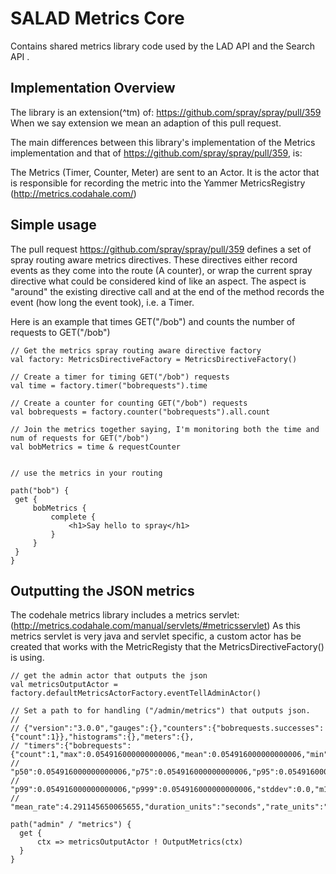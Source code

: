 # SALAD Metrics Core

Contains shared metrics library code used by the LAD API and the Search API .

## Implementation Overview ##

The library is an extension(^tm) of: https://github.com/spray/spray/pull/359
When we say extension we mean an adaption of this pull request.

The main differences between this library's implementation of the Metrics
implementation and that of https://github.com/spray/spray/pull/359, is:

The Metrics (Timer, Counter, Meter) are sent to an Actor.  It is the actor
that is responsible for recording the metric into the Yammer MetricsRegistry (http://metrics.codahale.com/)

## Simple usage ##

The pull request https://github.com/spray/spray/pull/359 defines a set of spray routing aware metrics directives.
These directives either record events as they come into the route (A counter), or wrap the current spray directive
what could be considered kind of like an aspect.  The aspect is "around" the existing directive call and at the end of
the method records the event (how long the event took), i.e. a Timer.

Here is an example that times GET("/bob") and counts the number of requests to GET("/bob")

    // Get the metrics spray routing aware directive factory
    val factory: MetricsDirectiveFactory = MetricsDirectiveFactory()

    // Create a timer for timing GET("/bob") requests
    val time = factory.timer("bobrequests").time

    // Create a counter for counting GET("/bob") requests
    val bobrequests = factory.counter("bobrequests").all.count

    // Join the metrics together saying, I'm monitoring both the time and num of requests for GET("/bob")
    val bobMetrics = time & requestCounter


    // use the metrics in your routing

    path("bob") {
     get {
         bobMetrics {
             complete {
                 <h1>Say hello to spray</h1>
             }
         }
     }
    }


## Outputting the JSON metrics ##

The codehale metrics library includes a metrics servlet:  (http://metrics.codahale.com/manual/servlets/#metricsservlet)
As this metrics servlet is very java and servlet specific, a custom actor has be created that works with the MetricRegisty
that the MetricsDirectiveFactory() is using.

    // get the admin actor that outputs the json
    val metricsOutputActor = factory.defaultMetricsActorFactory.eventTellAdminActor()

    // Set a path to for handling ("/admin/metrics") that outputs json.
    //
    // {"version":"3.0.0","gauges":{},"counters":{"bobrequests.successes":{"count":1}},"histograms":{},"meters":{},
    // "timers":{"bobrequests":{"count":1,"max":0.054916000000000006,"mean":0.054916000000000006,"min":0.054916000000000006,
    // "p50":0.054916000000000006,"p75":0.054916000000000006,"p95":0.054916000000000006,"p98":0.054916000000000006,
    // "p99":0.054916000000000006,"p999":0.054916000000000006,"stddev":0.0,"m15_rate":0.0,"m1_rate":0.0,"m5_rate":0.0,
    // "mean_rate":4.291145650065655,"duration_units":"seconds","rate_units":"calls/second"}}}

    path("admin" / "metrics") {
      get {
          ctx => metricsOutputActor ! OutputMetrics(ctx)
      }
    }
